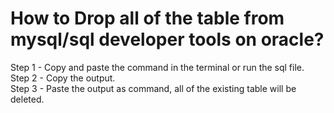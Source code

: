# How to Drop all of the table from mysql/sql developer tools on oracle?

Step 1 - Copy and paste the command in the terminal or run the sql file.<br>
Step 2 - Copy the output.<br>
Step 3 - Paste the output as command, all of the existing table will be deleted.
